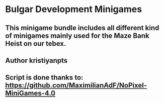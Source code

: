 # Bulgar Development Minigames
## This minigame bundle includes all different kind of minigames mainly used for the Maze Bank Heist on our tebex.
## Author kristiyanpts
## Script is done thanks to: https://github.com/MaximilianAdF/NoPixel-MiniGames-4.0

